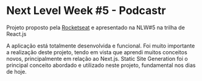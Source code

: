 # Next Level Week #5 - Podcastr

Projeto proposto pela [Rocketseat](https://rocketseat.com.br/) e apresentado na NLW#5 na trilha de React.js

A aplicação está totalmente desenvolvida e funcional. Foi muito importante a realização deste projeto, tendo em vista que aprendi muitos conceitos novos, principalmente em relação ao Next.js. Static Site Generation foi o principal conceito abordado e utilizado neste projeto, fundamental nos dias de hoje.